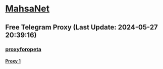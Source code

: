 
# [MahsaNet](https://t.me/mahsa_net)
## Free Telegram Proxy (Last Update: 2024-05-27 20:39:16)
### [proxyforopeta](https://t.me/proxyforopeta)
#### [Proxy 1](tg://proxy?server=vira-netcorp.org.iranshoptops.info.&port=443&secret=7tpBFlW2hP6Hq_WOwiNeKBZ3ZWIuYmFsZS5pcg%3D%3D)

    